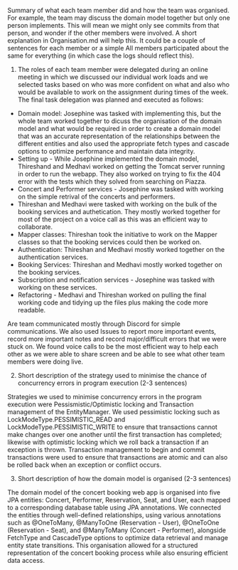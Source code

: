 Summary of what each team member did and how the team was organised. For example, the team may discuss the domain model together but only one person implements. This will mean we might only see commits from that person, and wonder if the other members were involved. A short explanation in Organisation.md will help this. It could be a couple of sentences for each member or a simple All members participated about the same for everything (in which case the logs should reflect this).

1. The roles of each team member were delegated during an online meeting in which we discussed our individual work loads and we selected tasks based on who was more confident on what and also who would be available to work on the assignment during times of the week.
The final task delegation was planned and executed as follows:

- Domain model: Josephine was tasked with implementing this, but the whole team worked together to dicuss the organisation of the domain model and what would be required in order to create a domain model that was an accurate representation of the relationships between the different entities and also used the appropriate fetch types and cascade options to optimize performance and maintain data integrity.
- Setting up - While Josephine implemented the domain model, Thireshand and Medhavi worked on getting the Tomcat server running in order to run the webapp. They also worked on trying to fix the 404 error with the tests which they solved from searching on Piazza.
- Concert and Performer services - Josephine was tasked with working on the simple retrival of the concerts and performers.
- Thireshan and Medhavi were tasked with working on the bulk of the booking services and authetication. They mostly worked together for most of the project on a voice call as this was an efficient way to collaborate.
- Mapper classes: Thireshan took the initiative to work on the Mapper classes so that the booking services could then be worked on. 
- Authentication: Thireshan and Medhavi mostly worked together on the authentication services.   
- Booking Services: Thireshan and Medhavi mostly worked together on the booking services.   
- Subscription and notification services - Josephine was tasked with working on these services.
- Refactoring - Medhavi and Thireshan worked on pulling the final working code and tidying up the files plus making the code more readable.

Are team communicated mostly through Discord for simple communications. We also used Issues to report more important events, record more important notes and record major/difficult errors that we were stuck on. We found voice calls to be the most efficient way to help each other as we were able to share screen and be able to see what other team members were doing live.


2. Short description of the strategy used to minimise the chance of concurrency errors in program execution (2-3 sentences)

Strategies we used to minimise concurrency errors in the program execution were Pessismistic/Optimistic locking and Transaction management of the EntityManager.
We used pessimistic locking such as LockModeType.PESSIMISTIC_READ and LockModeType.PESSIMISTIC_WRITE to ensure that transactions cannot make changes over one another until the first transaction has completed; likewise with optimistic locking which we roll back a transaction if an exception is thrown. Transaction management to begin and commit transactions were used to ensure that transactions are atomic and can also be rolled back when an exception or conflict occurs.

3. Short description of how the domain model is organised (2-3 sentences)

The domain model of the concert booking web app is organised into five JPA entities: Concert, Performer, Reservation, Seat, and User, each mapped to a corresponding database table using JPA annotations. We connected the entities through well-defined relationships, using various annotations such as @OneToMany, @ManyToOne (Reservation - User), @OneToOne (Reservation - Seat), and @ManyToMany (Concert - Performer), alongside FetchType and CascadeType options to optimize data retrieval and manage entity state transitions. This organisation allowed for a structured representation of the concert booking process while also ensuring efficient data access.
